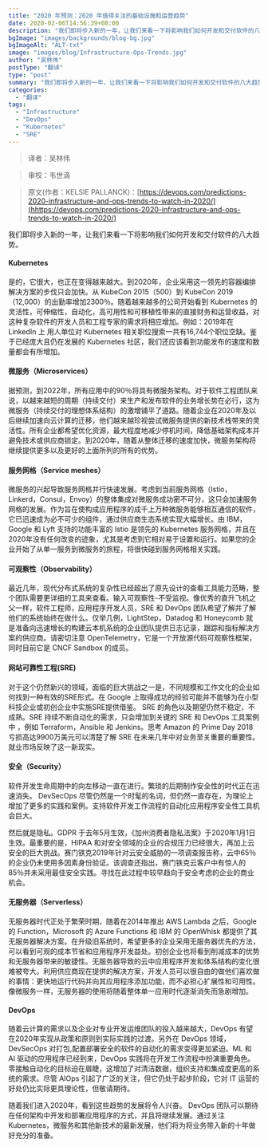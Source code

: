 ```yaml
---
title: "2020 年预测：2020 年值得关注的基础设施和运营趋势"
date: 2020-02-06T14:56:39+08:00
description: "我们即将步入新的一年，让我们来看一下将影响我们如何开发和交付软件的八大趋势。"
bgImage: "images/backgrounds/blog-bg.jpg"
bgImageAlt: "ALT-txt"
image: "images/blog/Infrastructure-Ops-Trends.jpg"
author: "吴林伟"
postType: "翻译"
type: "post"
summary: "我们即将步入新的一年，让我们来看一下将影响我们如何开发和交付软件的八大趋势。"
categories: 
  - "翻译"
tags:
  - "Infrastructure"
  - "DevOps"
  - "Kubernetes"
  - "SRE"
---
```



>译者：吴林伟

>审校：韦世滴

>原文(作者：KELSIE PALLANCK)：[https://devops.com/predictions-2020-infrastructure-and-ops-trends-to-watch-in-2020/](hhttps://devops.com/predictions-2020-infrastructure-and-ops-trends-to-watch-in-2020/)


我们即将步入新的一年，让我们来看一下将影响我们如何开发和交付软件的八大趋势。

#### Kubernetes

是的，它很大，也正在变得越来越大。到2020年，企业采用这一领先的容器编排解决方案的步伐只会加快。从 KubeCon 2015（500）到 KubeCon 2019（12,000）的出勤率增加2300％。随着越来越多的公司开始看到 Kubernetes 的灵活性，可伸缩性，自动化，高可用性和可移植性带来的直接财务和运营收益，对这种复杂软件的开发人员和工程专家的需求将相应增加。例如：2019年在 LinkedIn 上 用人单位对 Kubernetes 相关职位搜索一共有16,744个职位空缺。鉴于已经庞大且仍在发展的 Kubernetes 社区，我们还应该看到功能发布的速度和数量都会有所增加。

#### 微服务（Microservices）

据预测，到2022年，所有应用中的90％将具有微服务架构。对于软件工程团队来说，以越来越短的周期（持续交付）来生产和发布软件的业务增长势在必行，这为微服务（持续交付的理想体系结构）的激增铺平了道路。随着企业在2020年及以后继续加速向云计算的迁移，他们越来越珍视尝试微服务提供的新技术栈带来的灵活性。所有企业都希望优化资源，最大程度地减少停机时间，降低基础架构成本并避免技术或供应商锁定。到2020年，随着从整体迁移的速度加快，微服务架构将继续提供更多以及更好的上面所列的所有的优势。

#### 服务网格（Service meshes）

微服务的兴起导致服务网格并行快速发展。考虑到当前服务网格（Istio，Linkerd，Consul，Envoy）的整体集成对微服务成功密不可分，这只会加速服务网格的发展。作为旨在使构成应用程序的成千上万种微服务能够相互通信的软件，它已迅速成为必不可少的组件，通过供应商生态系统实现大幅增长。由 IBM，Google 和 Lyft 支持的功能丰富的 Istio 是领先的 Kubernetes 服务网格，并且在2020年没有任何改变的迹象，尤其是考虑到它相对易于设置和运行。如果您的企业开始了从单一服务到微服务的旅程，将很快碰到服务网格相关实践。

#### 可观察性（Observability）

最近几年，现代分布式系统的复杂性已经超出了原先设计的查看工具能力范畴，整个团队需要更详细的工具来查看。输入可观察性-不受监视。像优秀的直升飞机之父一样，软件工程师，应用程序开发人员，SRE 和 DevOps 团队希望了解并了解他们的系统始终在做什么。仅举几例，LightStep，Datadog 和 Honeycomb 就是准备向迅速增长的构建云本机系统的企业团队提供日志记录，跟踪和指标解决方案的供应商。请密切注意 OpenTelemetry，它是一个开放源代码可观察性框架，同时目前它是 CNCF Sandbox 的成员。

#### 网站可靠性工程(SRE)

对于这个仍然新兴的领域，面临的巨大挑战之一是，不同规模和工作文化的企业如何找到一种有效的SRE形式。在 Google 上取得成功的经验可能并不能够为在小型科技企业或初创企业中实施SRE提供借鉴。 SRE 的角色以及期望仍然不稳定，不成熟。SRE 持续不断自动化的需求，只会增加到关键的 SRE 和 DevOps 工具案例中 ，例如 Terraform，Ansible 和 Jenkins。思考 Amazon 的 Prime Day 2018亏损高达9900万美元可以清楚了解 SRE 在未来几年中对业务至关重要的重要性。就业市场反映了这一新现实。

#### 安全（Security）

软件开发生命周期中的向左移动一直在进行。繁琐的后期制作安全性的时代正在迅速消失。  DevSecOps 尽管仍然是一个时髦的名词，但仍然一直存在，为理论上增加了更多的实践和案例。支持软件开发工作流程的自动化应用程序安全性工具机会巨大。

然后就是隐私。GDPR 于去年5月生效，《加州消费者隐私法案》于2020年1月1日生效。最重要的是，HIPAA 和对安全领域的企业的合规压力已经很大，再加上云安全的巨大挑战。赛门铁克2019年针对云安全威胁的一项调查报告称，云中65％的企业仍未使用多因素身份验证。该调查还指出，赛门铁克云客户中有惊人的85％并未采用最佳安全实践。寻找在此过程中较早趋向于安全考虑的企业的商业机会。

#### 无服务器（Serverless）

无服务器时代正处于繁荣时期，随着在2014年推出 AWS Lambda 之后，Google 的 Function，Microsoft 的 Azure Functions 和 IBM 的 OpenWhisk 都提供了其无服务器解决方案。在升级旧系统时，希望更多的企业采用无服务器优先的方法，可以看到可观的成本节省和应用程序开发益处。初创企业也将看到削减成本的优势和无服务器带来的敏捷性。无服务器导致的云中应用程序开发和体系结构的变化很难被夸大。利用供应商现在提供的解决方案，开发人员可以很自由的做他们喜欢做的事情：更快地运行代码并向其应用程序添加功能，而不必担心扩展性和可用性。像微服务一样，无服务器的使用将随着整体单一应用时代逐渐消失而急剧增加。

#### DevOps

随着云计算的需求以及企业对专业开发运维团队的投入越来越大，DevOps 有望在2020年实现从政策和原则到实际实践的过渡。另外在 DevOps 领域，DevSecOps 对打包,配置部署安全的软件的自动化的需求变得更加紧迫。ML 和 AI 驱动的应用程序已经到来，DevOps 实践将在开发工作流程中扮演重要角色。零接触自动化的目标迫在眉睫，这增加了对清洁数据，组织支持和集成度更高的系统的需求。尽管 AIOps 引起了广泛的关注，但它仍处于起步阶段，它对 IT 运营的好处仍比实际更具理论性，但敬请期待。

随着我们进入2020年，看到这些趋势的发展将令人兴奋。 DevOps 团队可以期待在任何架构中开发和部署应用程序的方式，并且将继续发展。通过关注 Kubernetes，微服务和其他新技术的最新发展，他们将为将业务带入新的十年做好充分的准备。

